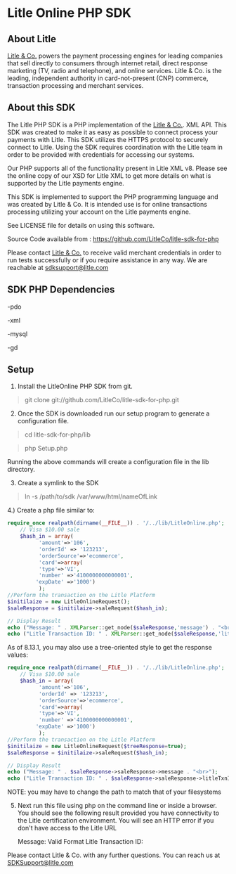 Litle Online PHP SDK
=====================

About Litle
------------
[Litle &amp; Co.](http://www.litle.com) powers the payment processing engines for leading companies that sell directly to consumers through  internet retail, direct response marketing (TV, radio and telephone), and online services. Litle & Co. is the leading, independent authority in card-not-present (CNP) commerce, transaction processing and merchant services.


About this SDK
--------------
The Litle PHP SDK is a PHP implementation of the [Litle &amp; Co.](http://www.litle.com). XML API. This SDK was created to make it as easy as possible to connect process your payments with Litle.  This SDK utilizes  the HTTPS protocol to securely connect to Litle.  Using the SDK requires coordination with the Litle team in order to be provided with credentials for accessing our systems.

Our PHP supports all of the functionality present in Litle XML v8. Please see the online copy of our XSD for Litle XML to get more details on what is supported by the Litle payments engine.

This SDK is implemented to support the PHP programming language and was created by Litle & Co. It is intended use is for online transactions processing utilizing your account on the Litle payments engine.

See LICENSE file for details on using this software.

Source Code available from : https://github.com/LitleCo/litle-sdk-for-php

Please contact [Litle &amp; Co.](http://www.litle.com) to receive valid merchant credentials in order to run tests successfully or if you require assistance in any way.  We are reachable at sdksupport@litle.com

SDK PHP Dependencies
--------------
-pdo

-xml

-mysql

-gd

Setup
-----

1) Install the LitleOnline PHP SDK from git. 

>git clone git://github.com/LitleCo/litle-sdk-for-php.git


2) Once the SDK is downloaded run our setup program to generate a configuration file.

> cd litle-sdk-for-php/lib

> php Setup.php

Running the above commands will create a configuration file in the lib directory. 


3) Create a symlink to the SDK

>ln -s /path/to/sdk /var/www/html/nameOfLink


4.) Create a php file similar to: 

```php
require_once realpath(dirname(__FILE__)) . '/../lib/LitleOnline.php';  
    // Visa $10.00 sale
    $hash_in = array(
	      'amount'=>'106',
	      'orderId' => '123213',
	      'orderSource'=>'ecommerce',
	      'card'=>array(
	      'type'=>'VI',
	      'number' =>'4100000000000001',
	     'expDate' =>'1000')
	      );
//Perform the transaction on the Litle Platform
$initilaize = new LitleOnlineRequest();
$saleResponse = $initilaize->saleRequest($hash_in);

// Display Result 
echo ("Message: " . XMLParser::get_node($saleResponse,'message') . "<br>");
echo ("Litle Transaction ID: " . XMLParser::get_node($saleResponse,'litleTxnId'));
```

As of 8.13.1, you may also use a tree-oriented style to get the response values:
```php
require_once realpath(dirname(__FILE__)) . '/../lib/LitleOnline.php';  
    // Visa $10.00 sale
    $hash_in = array(
	      'amount'=>'106',
	      'orderId' => '123213',
	      'orderSource'=>'ecommerce',
	      'card'=>array(
	      'type'=>'VI',
	      'number' =>'4100000000000001',
	     'expDate' =>'1000')
	      );
//Perform the transaction on the Litle Platform
$initilaize = new LitleOnlineRequest($treeResponse=true);
$saleResponse = $initilaize->saleRequest($hash_in);

// Display Result 
echo ("Message: " . $saleResponse->saleResponse->message . "<br>");
echo ("Litle Transaction ID: " . $saleResponse->saleResponse->litleTxnId);
```


NOTE: you may have to change the path to match that of your filesystems

5) Next run this file using php on the command line or inside a browser. You should see the following result provided you have connectivity to the Litle certification environment.  You will see an HTTP error if you don't have access to the Litle URL

    Message: Valid Format
    Litle Transaction ID: <your-numeric-litle-txn-id>


Please contact Litle & Co. with any further questions.   You can reach us at SDKSupport@litle.com
